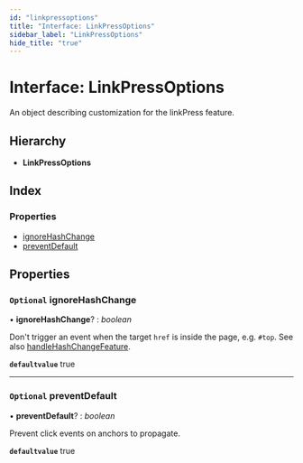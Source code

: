 ```yaml
---
id: "linkpressoptions"
title: "Interface: LinkPressOptions"
sidebar_label: "LinkPressOptions"
hide_title: "true"
---
```


# Interface: LinkPressOptions

An object describing customization for the linkPress feature.

## Hierarchy

* **LinkPressOptions**

## Index

### Properties

* [ignoreHashChange](linkpressoptions.md#optional-ignorehashchange)
* [preventDefault](linkpressoptions.md#optional-preventdefault)

## Properties

### `Optional` ignoreHashChange

• **ignoreHashChange**? : *boolean*

Don't trigger an event when the target `href` is inside the page, e.g.
`#top`. See also [handleHashChangeFeature](../index.md#const-handlehashchangefeature).

**`defaultvalue`** true

___

### `Optional` preventDefault

• **preventDefault**? : *boolean*

Prevent click events on anchors to propagate.

**`defaultvalue`** true

